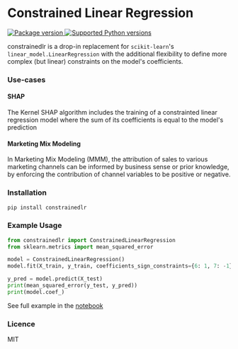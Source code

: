 # Constrained Linear Regression
<a href="https://pypi.org/project/constrainedlr" target="_blank">
    <img src="https://img.shields.io/pypi/v/constrainedlr?color=%2334D058&label=pypi%20package" alt="Package version">
</a>
<a href="https://pypi.org/project/constrainedlr" target="_blank">
    <img src="https://img.shields.io/pypi/pyversions/constrainedlr.svg?color=%2334D058" alt="Supported Python versions">
</a>

constrainedlr is a drop-in replacement for `scikit-learn`'s `linear_model.LinearRegression` with the additional flexibility to define more complex (but linear) constraints on the model's coefficients.

### Use-cases
#### SHAP
The Kernel SHAP algorithm includes the training of a constrainted linear regression model where the sum of its coefficients is equal to the model's prediction

#### Marketing Mix Modeling
In Marketing Mix Modeling (MMM), the attribution of sales to various marketing channels can be informed by business sense or prior knowledge, by enforcing the contribution of channel variables to be positive or negative.

### Installation
```bash
pip install constrainedlr
```

### Example Usage
```python
from constrainedlr import ConstrainedLinearRegression
from sklearn.metrics import mean_squared_error

model = ConstrainedLinearRegression()
model.fit(X_train, y_train, coefficients_sign_constraints={6: 1, 7: -1})  # 6th and 7th feature (s3 and s4)

y_pred = model.predict(X_test)
print(mean_squared_error(y_test, y_pred))
print(model.coef_)
```

See full example in the [notebook](./notebooks/demo.ipynb)


### Licence
MIT
